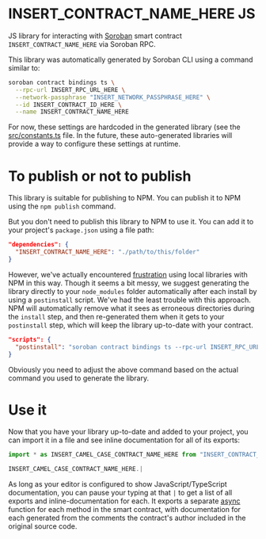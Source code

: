 # INSERT_CONTRACT_NAME_HERE JS

JS library for interacting with [Soroban](https://soroban.stellar.org/) smart contract `INSERT_CONTRACT_NAME_HERE` via Soroban RPC.

This library was automatically generated by Soroban CLI using a command similar to:

```bash
soroban contract bindings ts \
  --rpc-url INSERT_RPC_URL_HERE \
  --network-passphrase "INSERT_NETWORK_PASSPHRASE_HERE" \
  --id INSERT_CONTRACT_ID_HERE \
  --name INSERT_CONTRACT_NAME_HERE
```

For now, these settings are hardcoded in the generated library (see the [src/constants.ts](./src/constants.ts) file. In the future, these auto-generated libraries will provide a way to configure these settings at runtime.

# To publish or not to publish

This library is suitable for publishing to NPM. You can publish it to NPM using the `npm publish` command.

But you don't need to publish this library to NPM to use it. You can add it to your project's `package.json` using a file path:

```json
"dependencies": {
  "INSERT_CONTRACT_NAME_HERE": "./path/to/this/folder"
}
```

However, we've actually encountered [frustration](https://github.com/stellar/soroban-example-dapp/pull/117#discussion_r1232873560) using local libraries with NPM in this way. Though it seems a bit messy, we suggest generating the library directly to your `node_modules` folder automatically after each install by using a `postinstall` script. We've had the least trouble with this approach. NPM will automatically remove what it sees as erroneous directories during the `install` step, and then re-generated them when it gets to your `postinstall` step, which will keep the library up-to-date with your contract.

```json
"scripts": {
  "postinstall": "soroban contract bindings ts --rpc-url INSERT_RPC_URL_HERE --network-passphrase \"INSERT_NETWORK_PASSPHRASE_HERE\" --id INSERT_CONTRACT_ID_HERE --name INSERT_CONTRACT_NAME_HERE"
}
```

Obviously you need to adjust the above command based on the actual command you used to generate the library.

# Use it

Now that you have your library up-to-date and added to your project, you can import it in a file and see inline documentation for all of its exports:

```js
import * as INSERT_CAMEL_CASE_CONTRACT_NAME_HERE from "INSERT_CONTRACT_NAME_HERE"

INSERT_CAMEL_CASE_CONTRACT_NAME_HERE.|
```

As long as your editor is configured to show JavaScript/TypeScript documentation, you can pause your typing at that `|` to get a list of all exports and inline-documentation for each. It exports a separate [async](https://developer.mozilla.org/en-US/docs/Web/JavaScript/Reference/Statements/async_function) function for each method in the smart contract, with documentation for each generated from the comments the contract's author included in the original source code.
